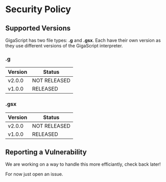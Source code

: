 # Security Policy

## Supported Versions

GigaScript has two file types: **.g** and **.gsx**. Each have their own version as they use different versions of the GigaScript interpreter.

### .g
| Version | Status             |
| ------- | ------------------ |
| v2.0.0  | NOT RELEASED       |
| v1.0.0  | RELEASED           |

### .gsx
| Version | Status             |
| ------- | ------------------ |
| v2.0.0  | NOT RELEASED       |
| v1.0.0  | RELEASED           |

## Reporting a Vulnerability

We are working on a way to handle this more efficiantly, check back later!

For now just open an issue.
